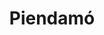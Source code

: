 ---
title: Piendamó
menu:
  region:
    parent: pacifico-medio-alto-patia-y-norte-del-cauca
departamento: Cauca
description: null
grafica_ubicacion_geografica: /charts/municipios/piendamo/ubicacion_geografica.html
grafica_comunidades_focalizadas: /charts/municipios/piendamo/comunidades_focalizadas.html
grafica_poblacion_genero: /charts/municipios/piendamo/poblacion_genero.html
grafica_area_geografica_genero: /charts/municipios/piendamo/area_geografica_genero.html
grafica_pertenencia_etnica: /charts/municipios/piendamo/pertenencia_etnica.html
grafica_conflicto_identidad: /charts/municipios/piendamo/conflicto_identidad.html
grafica_violencia_sexual: /charts/municipios/piendamo/violencia_sexual.html
grafica_violencia_fisica: /charts/municipios/piendamo/violencia_fisica.html
grafica_violencia_psicologica: /charts/municipios/piendamo/violencia_psicologica.html
grafica_negligencia_abandono: /charts/municipios/piendamo/negligencia_abandono.html
ficha: /fichas/piendamo/ficha.pdf
distribucion_poblacional_hombres: null
distribucion_poblacional_mujeres: null
poblacion_discapacidad: null
asentamientos_indigenas: null
resguardos_indigenas: null
consejos_comunitarios: null
total_poblacion_victima: 0
num_sujetos_reparacion_colectiva: null
num_planes_retorno_reubicacion_colectiva: null
territorio_entidades_snariv_sivjrnr: []
priorizacion_convivencia_social_salud_mental: null
region: Pacífico Medio, Alto Patía y Norte del Cauca
priorizacion_sexualidad_derechos_sexuales_reproductivos: null
priorizacion_gestion_diferencial_poblaciones_vulnerables: null
priorizacion_fortalecimiento_autoridad_sanitaria: null
total_pobreza_multidimensional: null
pobreza_multidimensional_urbano: null
pobreza_multidimensional_centro_poblado_rural_disperso: null
observaciones_ppales_actividades_economicas: null
observaciones_ppal_vocacion_mpio: null
trabajo_informal: null
observaciones_ppal_uso_suelo: null
iniciativas_org_sociedad_civil: null
comunidades:
  - label: El Agrado
    slug: el-agrado
    permalink: /comunidad-focalizada/el-agrado
  - label: Resguardo Misak Piscitau
    slug: resguardo-misak-piscitau
    permalink: /comunidad-focalizada/resguardo-misak-piscitau
download_file: /reportes/piendamo.pdf

---
